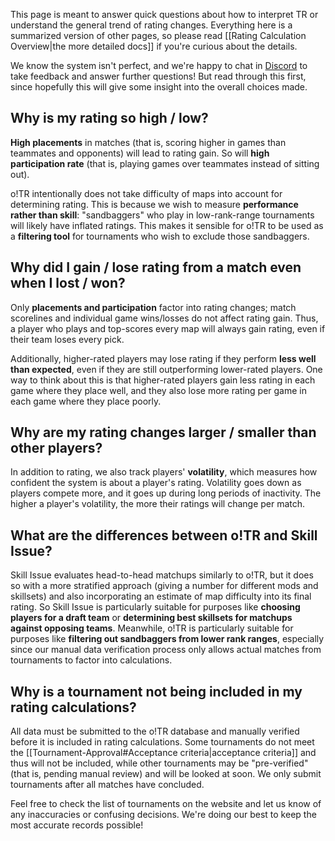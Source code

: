This page is meant to answer quick questions about how to interpret TR or understand the general trend of rating changes. Everything here is a summarized version of other pages, so please read [[Rating Calculation Overview|the more detailed docs]] if you're curious about the details.

We know the system isn't perfect, and we're happy to chat in [Discord](https://discord.gg/R53AwX2tJA) to take feedback and answer further questions! But read through this first, since hopefully this will give some insight into the overall choices made.

## Why is my rating so high / low?

**High placements** in matches (that is, scoring higher in games than teammates and opponents) will lead to rating gain. So will **high participation rate**  (that is, playing games over teammates instead of sitting out).

o!TR intentionally does not take difficulty of maps into account for determining rating. This is because we wish to measure **performance rather than skill**: "sandbaggers" who play in low-rank-range tournaments will likely have inflated ratings. This makes it sensible for o!TR to be used as a **filtering tool** for tournaments who wish to exclude those sandbaggers.

## Why did I gain / lose rating from a match even when I lost / won?

Only **placements and participation** factor into rating changes; match scorelines and individual game wins/losses do not affect rating gain. Thus, a player who plays and top-scores every map will always gain rating, even if their team loses every pick.

Additionally, higher-rated players may lose rating if they perform **less well than expected**, even if they are still outperforming lower-rated players. One way to think about this is that higher-rated players gain less rating in each game where they place well, and they also lose more rating per game in each game where they place poorly.

## Why are my rating changes larger / smaller than other players?

In addition to rating, we also track players' **volatility**, which measures how confident the system is about a player's rating. Volatility goes down as players compete more, and it goes up during long periods of inactivity. The higher a player's volatility, the more their ratings will change per match.

## What are the differences between o!TR and Skill Issue?

Skill Issue evaluates head-to-head matchups similarly to o!TR, but it does so with a more stratified approach (giving a number for different mods and skillsets) and also incorporating an estimate of map difficulty into its final rating. So Skill Issue is particularly suitable for purposes like **choosing players for a draft team** or **determining best skillsets for matchups against opposing teams**. Meanwhile, o!TR is particularly suitable for purposes like **filtering out sandbaggers from lower rank ranges**, especially since our manual data verification process only allows actual matches from tournaments to factor into calculations.

## Why is a tournament not being included in my rating calculations?

All data must be submitted to the o!TR database and manually verified before it is included in rating calculations. Some tournaments do not meet the [[Tournament-Approval#Acceptance criteria|acceptance criteria]] and thus will not be included, while other tournaments may be "pre-verified" (that is, pending manual review) and will be looked at soon. We only submit tournaments after all matches have concluded.

Feel free to check the list of tournaments on the website and let us know of any inaccuracies or confusing decisions. We're doing our best to keep the most accurate records possible!
